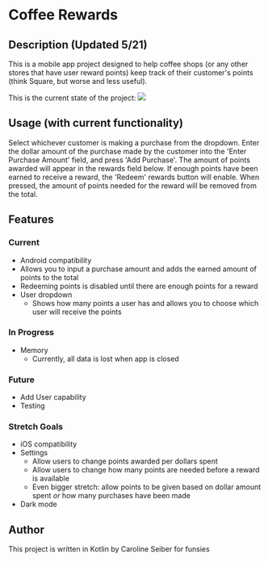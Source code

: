 # Coffee Rewards

## Description (Updated 5/21)
  This is a mobile app project designed to help coffee shops (or any other stores that have user reward points) keep track of their customer's points (think Square, but worse and less useful).
  
  This is the current state of the project:
  ![](https://user-images.githubusercontent.com/35345068/119201315-a3a21c80-ba5c-11eb-9bff-a568288ad244.png)
  
## Usage (with current functionality)
  Select whichever customer is making a purchase from the dropdown. Enter the dollar amount of the purchase made by the customer into the 'Enter Purchase Amount' field, and press 'Add Purchase'. The amount of points awarded will appear in the rewards field below. If enough points have been earned to receive a reward, the 'Redeem' rewards button will enable. When pressed, the amount of points needed for the reward will be removed from the total.
  
## Features
### Current
* Android compatibility
* Allows you to input a purchase amount and adds the earned amount of points to the total
* Redeeming points is disabled until there are enough points for a reward
* User dropdown
  * Shows how many points a user has and allows you to choose which user will receive the points

### In Progress
* Memory
  * Currently, all data is lost when app is closed
  
### Future
* Add User capability
 * Testing

### Stretch Goals
* iOS compatibility
* Settings
  * Allow users to change points awarded per dollars spent
  * Allow users to change how many points are needed before a reward is available
  * Even bigger stretch: allow points to be given based on dollar amount spent *or* how many purchases have been made
* Dark mode


## Author
  This project is written in Kotlin by Caroline Seiber for funsies
